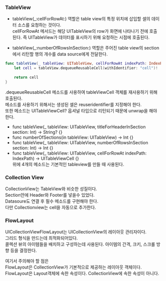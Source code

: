 ### TableView

- tableView(_:cellForRowAt:)
역할은 table view의 특정 위치에 삽입할 셀의 데이터 소스를 요청하는 것이다.<br>
cellForRowAt 메서드는 해당 UITableView의 row가 화면에 나타나기 전에 호출된다.
즉 UITableView가 데이터를 표시하기 위해 요청하는 시점에 호출된다.

- tableView(_:numberOfRowsInSection:)
역할은 주어진 table view의 section에서 리턴할 행의 개수를 data source에게 전달한다.

```swift
func tableView(_ tableView: UITableView, cellForRowAt indexPath: IndexPath) -> UITableViewCell {
    let cell = tableView.dequeueReusableCell(withIdentifier: "cell")!
    
    return cell
}
```
.dequeueReusableCell 메소드를 사용하여 tableViewCell 객체를 재사용하기 위해 호출된다.<br>
메소드를 사용하기 위해서는 생성된 셀은 reuseridentifier를 지정해야 한다.<br>
또한 메소드는 UITableViewCell? 옵셔널 타입으로 리턴되기 때문에 unwrap을 해야 한다. 

- func tableView(_ tableView: UITableView, titleForHeaderInSection section: Int) -> String? {}
- func numberOfSections(in tableView: UITableView) -> Int {}
- func tableView(_ tableView: UITableView, numberOfRowsInSection section: Int) -> Int {}
- func tableView(_ tableView: UITableView, cellForRowAt indexPath: IndexPath) -> UITableViewCell {} <br>
위에 4개의 메소드는 기본적인 tableview를 만들 때 사용된다.

### Collection View 
CollectionView는 TableView와 비슷한 성질이다.<br>
Section안에 Header와 Footer를 넣을수 있었다.<br>
Datasoure도 연결 후 필수 메소드를 구현해야 한다.<br>
다만 Collectionview는 cell을 자동으로 추가한다.<br>

### FlowLayout
UICollectionViewFlowLayout는 UICollectionView의 레이아웃 관리자이다.<br>
그리드 형식을 만드는데 최적화되어있다. <br>
콜렉션 뷰의 아이템들을 배치하고 구성하는데 사용된다. 아이템의 간격, 크키, 스크롤 방향 등을 결정한다.<br>

여기서 주의해야 할 점은<br>
FlowLayout은 CollectionView가 기본적으로 제공하는 레이아웃 객체이다.<br>
FlowLayout은 Layout객체에 속한 속성이다. CollectionView에 속한 속성이 아니다.<br>
